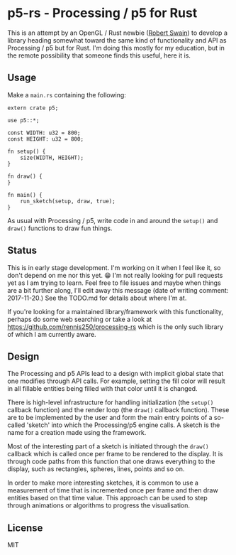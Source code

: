 # p5-rs - Processing / p5 for Rust

This is an attempt by an OpenGL / Rust newbie ([Robert Swain](https://github.com/superdump)) to develop a library heading somewhat toward the same kind of functionality and API as Processing / p5 but for Rust. I'm doing this mostly for my education, but in the remote possibility that someone finds this useful, here it is.

## Usage

Make a `main.rs` containing the following:

```
extern crate p5;

use p5::*;

const WIDTH: u32 = 800;
const HEIGHT: u32 = 800;

fn setup() {
    size(WIDTH, HEIGHT);
}

fn draw() {
}

fn main() {
    run_sketch(setup, draw, true);
}
```

As usual with Processing / p5, write code in and around the `setup()` and `draw()` functions to draw fun things.

## Status

This is in early stage development. I'm working on it when I feel like it, so don't depend on me nor this yet. :grin: I'm not really looking for pull requests yet as I am trying to learn. Feel free to file issues and maybe when things are a bit further along, I'll edit away this message (date of writing comment: 2017-11-20.) See the TODO.md for details about where I'm at.

If you're looking for a maintained library/framework with this functionality, perhaps do some web searching or take a look at https://github.com/rennis250/processing-rs which is the only such library of which I am currently aware.

## Design

The Processing and p5 APIs lead to a design with implicit global state that one modifies through API calls. For example, setting the fill color will result in all fillable entities being filled with that color until it is changed.

There is high-level infrastructure for handling initialization (the `setup()` callback function) and the render loop (the `draw()` callback function). These are to be implemented by the user and form the main entry points of a so-called 'sketch' into which the Processing/p5 engine calls. A sketch is the name for a creation made using the framework.

Most of the interesting part of a sketch is initiated through the `draw()` callback which is called once per frame to be rendered to the display. It is through code paths from this function that one draws everything to the display, such as rectangles, spheres, lines, points and so on.

In order to make more interesting sketches, it is common to use a measurement of time that is incremented once per frame and then draw entities based on that time value. This approach can be used to step through animations or algorithms to progress the visualisation.

## License

MIT
